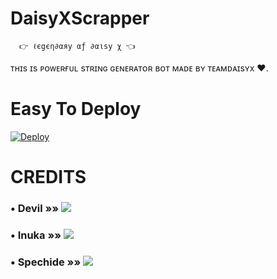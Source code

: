 # DaisyXScrapper
      👉 ℓєgєη∂αяу αƒ ∂αιѕу χ 👈
ᴛʜɪs ɪs ᴘᴏᴡᴇʀғᴜʟ sᴛʀɪɴɢ ɢᴇɴᴇʀᴀᴛᴏʀ ʙᴏᴛ ᴍᴀᴅᴇ ʙʏ ᴛᴇᴀᴍᴅᴀɪsʏx ❤. 


# Easy To Deploy
[![Deploy](https://www.herokucdn.com/deploy/button.svg)](https://heroku.com/deploy?template=https://github.com/SkemTools/DaisyXScrapper)


# CREDITS

### • Devil      »»  <a href="https://github.com/lucifeermorningstar" alt="DEVIL"> <img src="https://img.shields.io/badge/Devil-90302f?logo=github" /></a>
### • Inuka      »»  <a href="https://github.com/InukaAsith" alt="InukaAsith"> <img src="https://img.shields.io/badge/Inuka-10102f?logo=github" /></a>
### • Spechide    »»  <a href="https://github.com/Spechide" alt="Spechide"> <img src="https://img.shields.io/badge/Spechide-55109f?logo=github" /></a>
